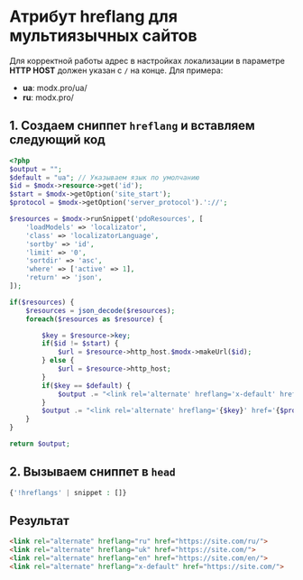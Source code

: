 # Атрибут hreflang для мультиязычных сайтов

Для корректной работы адрес в настройках локализации в параметре **HTTP HOST** должен указан с `/` на конце.
Для примера:

- **ua**: modx.pro/ua/
- **ru**: modx.pro/

## 1. Создаем сниппет `hreflang` и вставляем следующий код

```php
<?php
$output = "";
$default = "ua"; // Указываем язык по умолчанию
$id = $modx->resource->get('id');
$start = $modx->getOption('site_start');
$protocol = $modx->getOption('server_protocol').'://';

$resources = $modx->runSnippet('pdoResources', [
    'loadModels' => 'localizator',
    'class' => 'localizatorLanguage',
    'sortby' => 'id',
    'limit' => '0',
    'sortdir' => 'asc',
    'where' => ['active' => 1],
    'return' => 'json',
]);

if($resources) {
    $resources = json_decode($resources);
    foreach($resources as $resource) {

        $key = $resource->key;
        if($id != $start) {
            $url = $resource->http_host.$modx->makeUrl($id);
        } else {
            $url = $resource->http_host;
        }
        if($key == $default) {
            $output .= "<link rel='alternate' hreflang='x-default' href='{$protocol}{$url}' />";
        }
        $output .= "<link rel='alternate' hreflang='{$key}' href='{$protocol}{$url}'>";
    }
}

return $output;
```

## 2. Вызываем сниппет в `head`  

```php
{'!hreflangs' | snippet : []}
```

## Результат

``` html
<link rel="alternate" hreflang="ru" href="https://site.com/ru/">
<link rel="alternate" hreflang="uk" href="https://site.com/">
<link rel="alternate" hreflang="en" href="https://site.com/en/">
<link rel="alternate" hreflang="x-default" href="https://site.com/">
```
